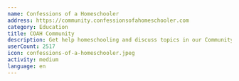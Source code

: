 ```yaml
---
name: Confessions of a Homeschooler
address: https://community.confessionsofahomeschooler.com
category: Education
title: COAH Community
description: Get help homeschooling and discuss topics in our Community Forum
userCount: 2517
icon: confessions-of-a-homeschooler.jpeg
activity: medium
language: en
---
```

